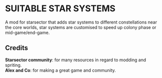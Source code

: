 # SUITABLE STAR SYSTEMS
A mod for starsector that adds star systems to different constellations near the core worlds, star systems are customised to speed up colony phase or mid-game/end-game.

## Credits
<strong>Starsector community</strong>: for many resources in regard to modding and spriting.  
<strong>Alex and Co</strong>: for making a great game and community.  